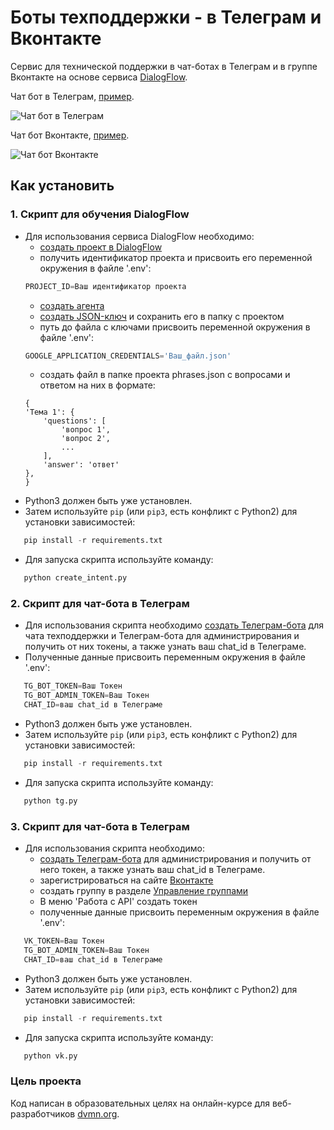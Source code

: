 # Боты техподдержки - в Телеграм и Вконтакте

Сервис для технической поддержки в чат-ботах в Телеграм и в группе Вконтакте на основе сервиса [DialogFlow](https://dialogflow.cloud.google.com).

Чат бот в Телеграм, [пример](https://t.me/annfikeBot).

![Чат бот в Телеграм](https://github.com/annfike/CHATBOT_2_game_of_verbs/blob/main/tg.gif)

Чат бот Вконтакте, [пример](https://vk.com/gim209206220?sel=95751465). 

![Чат бот Вконтакте](https://github.com/annfike/CHATBOT_2_game_of_verbs/blob/main/vk.gif)

## Как установить
### 1. Скрипт для обучения DialogFlow

 - Для использования сервиса DialogFlow необходимо:
    - [создать проект в DialogFlow](https://cloud.google.com/dialogflow/es/docs/quick/setup)
    - получить идентификатор проекта и присвоить его переменной окружения в файле '.env':
    ```python
   PROJECT_ID=Ваш идентификатор проекта
   ```
    - [создать агента](https://cloud.google.com/dialogflow/es/docs/quick/build-agent)
    - [создать JSON-ключ](https://cloud.google.com/docs/authentication/getting-started) и сохранить его в     папку с проектом
    - путь до файла с ключами присвоить переменной окружения в файле '.env':
    ```python
   GOOGLE_APPLICATION_CREDENTIALS='Ваш_файл.json'
   ```
    - создать файл в папке проекта phrases.json с вопросами и ответом на них в формате:
    ```
    {
    'Тема 1': {
        'questions': [
            'вопрос 1',
            'вопрос 2',
            ...
        ],
        'answer': 'ответ'
    },
   }
   ```
 - Python3 должен быть уже установлен.
 - Затем используйте `pip` (или `pip3`, есть конфликт с Python2) для установки зависимостей:
```python
   pip install -r requirements.txt
   ```
   - Для запуска скрипта используйте команду:
```python
   python create_intent.py
```

### 2. Скрипт для чат-бота в Телеграм
- Для использования скрипта необходимо [создать Телеграм-бота](https://telegram.me/BotFather) для чата техподдержки и Телеграм-бота для администрирования и получить от них токены, а также узнать ваш chat_id в Телеграме.
 - Полученные данные присвоить переменным окружения в файле '.env':
```python
   TG_BOT_TOKEN=Ваш Токен
   TG_BOT_ADMIN_TOKEN=Ваш Токен
   CHAT_ID=ваш chat_id в Телеграме
```
 - Python3 должен быть уже установлен.
 - Затем используйте `pip` (или `pip3`, есть конфликт с Python2) для установки зависимостей:
```python
   pip install -r requirements.txt
   ```
 - Для запуска скрипта используйте команду:
```python
   python tg.py
```

### 3. Скрипт для чат-бота в Телеграм

 - Для использования скрипта необходимо:
    - [создать Телеграм-бота](https://telegram.me/BotFather) для администрирования и получить от него токен, а также узнать ваш chat_id в Телеграме.
    - зарегистрироваться на сайте [Вконтакте](https://vk.com/)
    - создать группу в разделе [Управление группами](https://vk.com/groups?tab=admin)
    - В меню 'Работа с API' создать токен
    - полученные данные присвоить переменным окружения в файле '.env':
```python
   VK_TOKEN=Ваш Токен
   TG_BOT_ADMIN_TOKEN=Ваш Токен
   CHAT_ID=ваш chat_id в Телеграме
```
 - Python3 должен быть уже установлен.
 - Затем используйте `pip` (или `pip3`, есть конфликт с Python2) для установки зависимостей:
```python
   pip install -r requirements.txt
   ```
 - Для запуска скрипта используйте команду:
```python
   python vk.py
```

### Цель проекта

Код написан в образовательных целях на онлайн-курсе для веб-разработчиков [dvmn.org](https://dvmn.org/).
